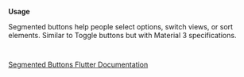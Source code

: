 **Usage** 

Segmented buttons help people select options, switch views, or sort elements. Similar to Toggle buttons but with Material 3 specifications.

` `

[Segmented Buttons Flutter Documentation](https://api.flutter.dev/flutter/material/SegmentedButton-class.html)

` `